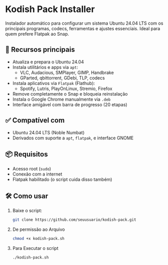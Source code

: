 # Kodish Pack Installer

Instalador automático para configurar um sistema Ubuntu 24.04 LTS com os principais programas, codecs, ferramentas e ajustes essenciais. Ideal para quem prefere Flatpak ao Snap.

## 🚀 Recursos principais

- Atualiza e prepara o Ubuntu 24.04
- Instala utilitários e apps via `apt`:
  - VLC, Audacious, SMPlayer, GIMP, Handbrake
  - GParted, qbittorrent, GDebi, TLP, codecs
- Instala aplicativos via `Flatpak` (Flathub):
  - Spotify, Lutris, PlayOnLinux, Stremio, Firefox
- Remove completamente o Snap e bloqueia reinstalação
- Instala o Google Chrome manualmente via `.deb`
- Interface amigável com barra de progresso (20 etapas)

## ✅ Compatível com

- Ubuntu 24.04 LTS (Noble Numbat)
- Derivados com suporte a `apt`, `flatpak`, e interface GNOME

## 📦 Requisitos

- Acesso root (`sudo`)
- Conexão com a internet
- Flatpak habilitado (o script cuida disso também)

## 🛠️ Como usar

1. Baixe o script:
   ```bash
   git clone https://github.com/seuusuario/kodish-pack.git

2. De permissão ao Arquivo
   ```bash
   chmod +x kodish-pack.sh

4. Para Executar o script
   ```bash
   ./kodish-pack.sh



